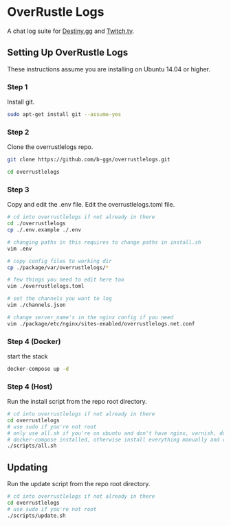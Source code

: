 # OverRustle Logs

A chat log suite for [Destiny.gg](https://www.destiny.gg/bigscreen) and [Twitch.tv](http://twitch.tv).

## Setting Up OverRustle Logs

These instructions assume you are installing on Ubuntu 14.04 or higher.

### Step 1

Install git.

```bash
sudo apt-get install git --assume-yes
```

### Step 2

Clone the overrustlelogs repo.

```bash
git clone https://github.com/b-ggs/overrustlelogs.git

cd overrustlelogs
```

### Step 3

Copy and edit the .env file. Edit the overrustlelogs.toml file.

```bash
# cd into overrustlelogs if not already in there
cd ./overrustlelogs
cp ./.env.example ./.env

# changing paths in this requires to change paths in install.sh
vim .env

# copy config files to working dir
cp ./package/var/overrustlelogs/* 

# few things you need to edit here too
vim ./overrustlelogs.toml

# set the channels you want to log 
vim ./channels.json

# change server_name's in the nginx config if you need
vim ./package/etc/nginx/sites-enabled/overrustlelogs.net.conf
```

### Step 4 (Docker)
start the stack

```bash
docker-compose up -d
```

### Step 4 (Host)

Run the install script from the repo root directory.

```bash
# cd into overrustlelogs if not already in there
cd overrustlelogs
# use sudo if you're not root
# only use all.sh if you're on ubuntu and don't have nginx, varnish, docker and
# docker-compose installed, otherwise install everything manually and run install.sh afterwards
./scripts/all.sh
```

## Updating

Run the update script from the repo root directory.

```bash
# cd into overrustlelogs if not already in there
cd overrustlelogs
# use sudo if you're not root
./scripts/update.sh
```
